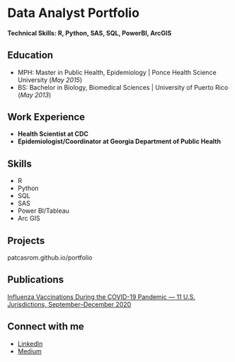 # Data Analyst Portfolio

#### Technical Skills: R, Python, SAS, SQL, PowerBI, ArcGIS

## Education
- MPH: Master in Public Health, Epidemiology | Ponce Health Science University (_May 2015_)
- BS: Bachelor in Biology, Biomedical Sciences | University of Puerto Rico (_May 2013_)

## Work Experience
- **Health Scientist at CDC**
- **Epidemiologist/Coordinator at Georgia Department of Public Health**
 
## Skills
 - R
 - Python
 - SQL
 - SAS
 - Power BI/Tableau
 - Arc GIS
   
## Projects
patcasrom.github.io/portfolio

## Publications
[Influenza Vaccinations During the COVID-19 Pandemic — 11 U.S. Jurisdictions, September–December 2020](https://www.cdc.gov/mmwr/volumes/70/wr/mm7045a3.htm)


## Connect with me
- [LinkedIn](https://www.linkedin.com/in/patcasrom/)
- [Medium](https://medium.com/@patcasrom)
